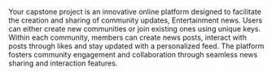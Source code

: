 
Your capstone project is an innovative online platform designed to facilitate the creation and sharing of community updates, Entertainment news. Users can either create new communities or join existing ones using unique keys. Within each community, members can create news posts, interact with posts through likes and stay updated with a personalized feed. The platform fosters community engagement and collaboration through seamless news sharing and interaction features.